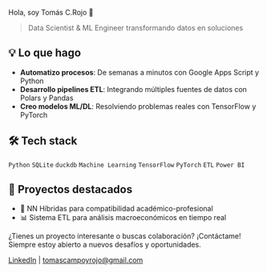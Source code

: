 Hola, soy Tomás C.Rojo 👋
> Data Scientist & ML Engineer transformando datos en soluciones

## 💡 Lo que hago
- **Automatizo procesos**: De semanas a minutos con Google Apps Script y Python
- **Desarrollo pipelines ETL**: Integrando múltiples fuentes de datos con Polars y Pandas
- **Creo modelos ML/DL**: Resolviendo problemas reales con TensorFlow y PyTorch

## 🛠️ Tech stack
`Python` `SQLite` `duckdb` `Machine Learning` `TensorFlow` `PyTorch` `ETL` `Power BI`

## 🚀 Proyectos destacados
- 🧠 NN Híbridas para compatibilidad académico-profesional
- 📊 Sistema ETL para análisis macroeconómicos en tiempo real

¿Tienes un proyecto interesante o buscas colaboración? ¡Contáctame! Siempre estoy abierto a nuevos desafíos y oportunidades.

[LinkedIn](https://linkedin.com/in/tommcrojo) | tomascampoyrojo@gmail.com
